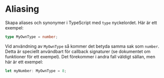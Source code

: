 # Aliasing

Skapa aliases och synonymer i TypeScript med `type` nyckelordet. Här är ett exempel:

```typescript
type MyOwnType = number;
```

Vid användning av `MyOwnType` så kommer det betyda samma sak som `number`. Detta är speciellt användbart för callback signaturer (se dokumentet om funktioner för ett exempel). Det förekommer i andra fall väldigt sällan, men här är ett exempel:

```typescript
let myNumber: MyOwnType = 8;
```
